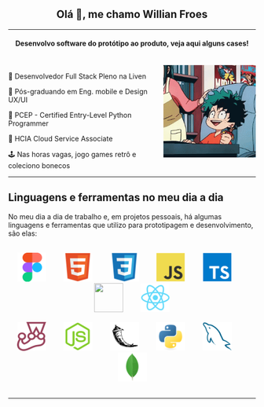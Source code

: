 <h2 align='center'><b>Olá 👋, me chamo Willian Froes</b></h2>
<hr />

<div>
    <h4 align='center'><b>Desenvolvo software do protótipo ao produto, veja aqui alguns cases!</b></h4>
    <br />
    <img align='right' width='188px' height='188px' src='src/img/profile.gif' />
    <div align="left">
        <p>🔭 Desenvolvedor Full Stack Pleno na Liven</p>
        <p>📕 Pós-graduando em Eng. mobile e Design UX/UI</p>
        <p>🏅 PCEP - Certified Entry-Level Python Programmer</p>
        <p>🏅 HCIA Cloud Service Associate</p>
        <p>🕹️ Nas horas vagas, jogo games retrô e coleciono bonecos</p>
    </div>
</div>
<hr />
<div>
    <h2><b>Linguagens e ferramentas no meu dia a dia</b></h2>
    <p>No meu dia a dia de trabalho e, em projetos pessoais, há algumas linguagens e ferramentas que utilizo para prototipagem e desenvolvimento, são elas:</p>
    <br />
    <div align='center'>
        <img height='59px' width='59px' src="https://raw.githubusercontent.com/devicons/devicon/master/icons/figma/figma-original.svg" />
        &nbsp;
        &nbsp;
        &nbsp;
        &nbsp;
        <img height='59px' width='59px' src="https://raw.githubusercontent.com/devicons/devicon/master/icons/html5/html5-original.svg" />
        &nbsp;
        &nbsp;
        &nbsp;
        &nbsp;
        <img height='59px' width='59px' src="https://raw.githubusercontent.com/devicons/devicon/master/icons/css3/css3-original.svg" />
        &nbsp;
        &nbsp;
        &nbsp;
        &nbsp;
        <img height='59px' width='59px' src="https://raw.githubusercontent.com/devicons/devicon/master/icons/javascript/javascript-original.svg" />
        &nbsp;
        &nbsp;
        &nbsp;
        &nbsp;
        <img height='59px' width='59px' src="https://raw.githubusercontent.com/devicons/devicon/master/icons/typescript/typescript-original.svg" />
        &nbsp;
        &nbsp;
        &nbsp;
        &nbsp;
        <img height='59px' width='59px' src="https://seeklogo.com/images/R/react-native-logo-221C671C70-seeklogo.com.png" />
        &nbsp;
        &nbsp;
        &nbsp;
        &nbsp;
        <img height='59px' width='59px' src="https://raw.githubusercontent.com/devicons/devicon/master/icons/react/react-original.svg" />
    </div>
    <br />
    <div align='center'>
        <img height='59px' width='59px' src="https://raw.githubusercontent.com/devicons/devicon/master/icons/jest/jest-plain.svg" />
        &nbsp;
        &nbsp;
        &nbsp;
        &nbsp;
        <img height='59px' width='59px' src="https://raw.githubusercontent.com/devicons/devicon/master/icons/nodejs/nodejs-original.svg" />
        &nbsp;
        &nbsp;
        &nbsp;
        &nbsp;
        <img height='59px' width='59px' src="https://raw.githubusercontent.com/devicons/devicon/master/icons/flask/flask-original.svg" />
        &nbsp;
        &nbsp;
        &nbsp;
        &nbsp;
        <img height='59px' width='59px' src="https://raw.githubusercontent.com/devicons/devicon/master/icons/python/python-original.svg" />
        &nbsp;
        &nbsp;
        &nbsp;
        &nbsp;
        <img height='59px' width='59px' src="https://raw.githubusercontent.com/devicons/devicon/master/icons/mysql/mysql-original.svg" />
        &nbsp;
        &nbsp;
        &nbsp;
        &nbsp;
        <img height='59px' width='59px' src="https://raw.githubusercontent.com/devicons/devicon/master/icons/mongodb/mongodb-original.svg" />
    </div>
    <br />
</div>
<hr />